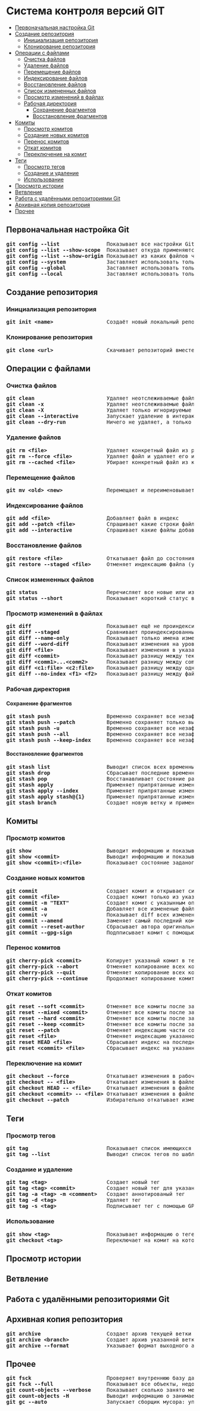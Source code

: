 # Система контроля версий GIT
   * [Первоначальная настройка Git](#первоначальная-настройка-git)
   * [Создание репозитория](#создание-репозитория)
      * [Инициализация репозитория](#инициализация-репозитория)
      * [Клонирование репозитория](#клонирование-репозитория)
   * [Операции с файлами](#операции-с-файлами)
      * [Очистка файлов](#очистка-файлов)
      * [Удаление файлов](#удаление-файлов)
      * [Перемещение файлов](#перемещение-файлов)
      * [Индексирование файлов](#индексирование-файлов)
      * [Восстановление файлов](#восстановление-файлов)
      * [Список измененных файлов](#список-измененных-файлов)
      * [Просмотр изменений в файлах](#просмотр-изменений-в-файлах)
      * [Рабочая директория](#рабочая-директория)
         * [Сохранение фрагментов](#сохранение-фрагментов)
         * [Восстановление фрагментов](#восстановление-фрагментов)
   * [Комиты](#комиты)
      * [Просмотр комитов](#просмотр-комитов)
      * [Создание новых комитов](#создание-новых-комитов)
      * [Перенос комитов](#перенос-комитов)
      * [Откат комитов](#откат-комитов)
      * [Переключение на комит](#переключение-на-комит)
   * [Теги](#теги)
      * [Просмотр тегов](#просмотр-тегов)
      * [Создание и удаление](#создание-и-удаление)
      * [Использование](#использование)
   * [Просмотр истории](#просмотр-истории)
   * [Ветвление](#ветвление)
   * [Работа с удалёнными репозиториями Git](#работа-с-удалёнными-репозиториями-git)
   * [Архивная копия репозитория](#архивная-копия-репозитория)
   * [Прочее](#прочее)

## Первоначальная настройка Git
<pre>
<b>git config --list</b>               Показывает все настройки Git
<b>git config --list --show-scope</b>  Показывает откуда применяются настройки Git
<b>git config --list --show-origin</b> Показывает из каких файлов читаются настройки Git
<b>git config --system</b>             Заставляет использовать только системный файл в /etc
<b>git config --global</b>             Заставляет использовать только файл в ~/.gitconfig
<b>git config --local</b>              Заставляет использовать только файл в .git/config
</pre>
## Создание репозитория
### Инициализация репозитория
<pre>
<b>git init &lt;name&gt;</b>                 Создаёт новый локальный репозиторий с заданным именем
</pre>
### Клонирование репозитория
<pre>
<b>git clone &lt;url&gt;</b>                 Скачивает репозиторий вместе со всей его историей изменений
</pre>
## Операции с файлами
### Очистка файлов
<pre>
<b>git clean</b>                       Удаляет неотслеживаемые файлы из рабочей директории (кроме игнорируеммых файлов)
<b>git clean -x</b>                    Удаляет неотслеживаемые файлы из рабочей директории (в т.ч. игнорируемые файлы)
<b>git clean -X</b>                    Удаляет только игнорируемые файлы из рабочей директории
<b>git clean --interactive</b>         Запускает удаление в интерактивном режиме
<b>git clean --dry-run</b>             Ничего не удаляет, а только показывает что будет удалено
</pre>
### Удаление файлов
<pre>
<b>git rm &lt;file&gt;</b>                   Удаляет конкретный файл из рабочей директории и индексирует его удаление
<b>git rm --force &lt;file&gt;</b>           Удаляет файл и удаляет его из индекса принудительно
<b>git rm --cached &lt;file&gt;</b>          Убирает конкретный файл из контроля версий, но физически оставляет его на своём месте
</pre>
### Перемещение файлов
<pre>
<b>git mv &lt;old&gt; &lt;new&gt;</b>              Перемещает и переименовывает указанный файл, сразу индексируя его для последующего комита
</pre>
### Индексирование файлов
<pre>
<b>git add &lt;file&gt;</b>                  Добавляет файл в индекс
<b>git add --patch &lt;file&gt;</b>          Спрашивает какие строки файла добавлять в индекс
<b>git add --interactive</b>           Спрашивает какие файлы добавлять в индекс
</pre>
### Восстановление файлов
<pre>
<b>git restore &lt;file&gt;</b>              Откатывает файл до состояния из комита
<b>git restore --staged &lt;file&gt;</b>     Отменяет индексацию файла (удаляет из индекса)
</pre>
### Список измененных файлов
<pre>
<b>git status</b>                      Перечисляет все новые или изменённые файлы, которые нуждаются в фиксации
<b>git status --short</b>              Показывает короткий статус всех изменений
</pre>
### Просмотр изменений в файлах
<pre>
<b>git diff</b>                        Показывает ещё не проиндексированные изменения
<b>git diff --staged</b>               Сравнивает проиндексированные изменения с последним комитом
<b>git diff --name-only</b>            Показывает только имена измененных файлов
<b>git diff --word-diff</b>            Показывает изменения на уровне отдельных слов
<b>git diff &lt;file&gt;</b>                 Показывает изменения в указанном файле
<b>git diff &lt;commit&gt;</b>               Показывает разницу между текущим состоянием и указанным коммитом
<b>git diff &lt;comm1&gt;...&lt;comm2&gt;</b>      Показывает разницу между comm1 и comm2 относительно общего родителя
<b>git diff &lt;c1:file&gt; &lt;c2:file&gt;</b>    Показывает разницу между одним файлом в разных комитах
<b>git diff --no-index &lt;f1&gt; &lt;f2&gt;</b>   Показывает разницу между файлами, которые еще не проиндексированны
</pre>
### Рабочая директория
#### Сохранение фрагментов
<pre>
<b>git stash push</b>                  Временно сохраняет все незафиксированные изменения отслеживаемых файлов
<b>git stash push --patch</b>          Временно сохраняет только выбранные изменения отслеживаемых файлов
<b>git stash push -u</b>               Временно сохраняет все незафиксированные изменения отслеживаемых и неотслеживаемых файлов
<b>git stash push --all</b>            Временно сохраняет все незафиксированные изменения отслеживаемых, неотслеживаемых и игнорируемых файлов
<b>git stash push --keep-index</b>     Временно сохраняет все незафиксированные изменения отслеживаемых файлов, но не сбрасывает индекс
</pre>
#### Восстановление фрагментов
<pre>
<b>git stash list</b>                  Выводит список всех временных сохранений
<b>git stash drop</b>                  Сбрасывает последние временно сохранённыe изменения
<b>git stash pop</b>                   Восстанавливает состояние ранее сохранённых версий файлов
<b>git stash apply</b>                 Применяет припрятанные изменения
<b>git stash apply --index</b>         Применяет припрятанные изменения и восстанавливает индекс
<b>git stash apply stash@{1}</b>       Применяет припрятанные изменения с глубины стека
<b>git stash branch</b>                Создает новую ветку и применяет на ней припрятанные изменения, потом удаляет их в случае успеха
</pre>
## Комиты
### Просмотр комитов
<pre>
<b>git show</b>                        Выводит информацию и показывает изменения в последнем комите
<b>git show &lt;commit&gt;</b>               Выводит информацию и показывает изменения в выбранном комите
<b>git show &lt;commit&gt;:&ltfile&gt;</b>        Показывает состояние заданого файла в целевом комите
</pre>
### Создание новых комитов
<pre>
<b>git commit</b>                      Создает комит и открывает системный текстовый редактор
<b>git commit &lt;file&gt;</b>               Создает комит только из указанного файла игнорируя индекс
<b>git commit -m "TEXT"</b>            Создает комит с указынным описанием
<b>git commit -a</b>                   Добавляет все измененые файлы в индекс и делает комит
<b>git commit -v</b>                   Показывает diff всех изменений перед комитом
<b>git commit --amend</b>              Заменяет самый последний комит (автора, и описание)
<b>git commit --reset-author</b>       Сбрасывает автора оригинального комита и делает комитера новым автором
<b>git commit --gpg-sign</b>           Подпписывает комит с помощью GPG или SSH ключа
</pre>
### Перенос комитов
<pre>
<b>git cherry-pick &lt;commit&gt;</b>        Копирует указаный комит в текущую ветку
<b>git cherry-pick --abort</b>         Отменяет копирование всех комитов и удаляет уже скопированные
<b>git cherry-pick --quit</b>          Отменяет копирование всех комитов но не удаляет уже скопированные
<b>git cherry-pick --continue</b>      Продолжает копирование комитов с той точки где остановились
</pre>
### Откат комитов
<pre>
<b>git reset --soft &lt;commit&gt;</b>       Отменяет все комиты после заданного, сохраняя индекс и файлы в рабочем каталоге
<b>git reset --mixed &lt;commit&gt;</b>      Отменяет все комиты после заданного, сбрасывает индекс не меняя файлы в рабочем каталоге
<b>git reset --hard &lt;commit&gt;</b>       Отменяет все комиты после заданного, сбрасывает индекс и файлы в рабочем каталоге
<b>git reset --keep &lt;commit&gt;</b>       Отменяет все комиты после заданного, сбрасывает индекс и файлы в рабочем каталоге, кроме измененных файлов
<b>git reset --patch</b>               Отменяет индексацию части содержимого файла
<b>git reset &lt;file&gt;</b>                Отменяет индексацию указанного файла, при этом сохраняет его содержимое
<b>git reset HEAD &lt;file&gt;</b>           Сбрасывает индекс на последний комит не меняя файлы в рабочем каталоге
<b>git reset &lt;commit&gt; &lt;file&gt;</b>       Сбрасывает индекс на указанный комит не меняя файлы в рабочем каталоге
</pre>
### Переключение на комит
<pre>
<b>git checkout --force</b>            Откатывает изменения в рабочем каталоге игнорируя незакомиченные файлы
<b>git checkout -- &lt;file&gt;</b>          Откатывает изменения в файле до состояния из индекса
<b>git checkout HEAD -- &lt;file&gt;</b>     Откатывает изменения в файле до состояния последнего комита
<b>git checkout &lt;commit&gt; -- &lt;file&gt;</b> Откатывает изменения в файле до состояния указанного комита
<b>git checkout --patch</b>            Избирательно откатывает изменения содержимого файла по частям
</pre>
## Теги
### Просмотр тегов
<pre>
<b>git tag</b>                         Показывает список имеющихся тегов
<b>git tag --list</b>                  Выводит список тегов по шаблону
</pre>
### Создание и удаление
<pre>
<b>git tag &lt;tag&gt;</b>                   Создает новый тег
<b>git tag &lt;tag&gt; &lt;commit&gt;</b>          Создает новый тег для указанного комита
<b>git tag -a &lt;tag&gt; -m &lt;comment&gt;</b>   Создает аннотированый тег
<b>git tag -d &lt;tag&gt;</b>                Удаляет тег
<b>git tag -s &lt;tag&gt;</b>                Подписывает тег с помощью GPG
</pre>
### Использование
<pre>
<b>git show &lt;tag&gt;</b>                  Показывает информацию о теге вместе с комитом
<b>git checkout &lt;tag&gt;</b>              Переключает на комит на который указывает тег
</pre>
## Просмотр истории
## Ветвление
## Работа с удалёнными репозиториями Git
## Архивная копия репозитория
<pre>
<b>git arсhive</b>                     Создает архив текущей ветки для релиза сборки
<b>git arсhive &lt;branch&gt;</b>            Создает архив указанной ветки для релиза сборки
<b>git arсhive --format</b>            Указывает формат выходного архива
</pre>
## Прочее
<pre>
<b>git fsck</b>                        Проверяет внутреннюю базу данных на целостность
<b>git fsck --full</b>                 Показывает все объекты, недостижимые из других объектов
<b>git count-objects --verbose</b>     Показывает сколько занято места разными типами объектов Git
<b>git count-objects -H</b>            Выводит информацию о занимаемом репозиторием месте в человекочитаемом формате
<b>git gc --auto</b>                   Запускает сборщик мусора: упаковывает "рыхлые" объекты и удаляет недостижимые объекты
</pre>
